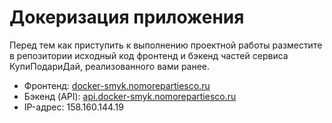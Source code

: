 # Докеризация приложения

Перед тем как приступить к выполнению проектной работы разместите в репозитории исходный код фронтенд и бэкенд частей сервиса КупиПодариДай, реализованного вами ранее. 


- Фронтенд: [docker-smyk.nomorepartiesco.ru](https://docker-smyk.nomorepartiesco.ru)
- Бэкенд (API): [api.docker-smyk.nomorepartiesco.ru](https://api.docker-smyk.nomorepartiesco.ru)
- IP-адрес: 158.160.144.19

